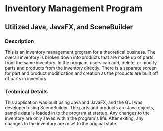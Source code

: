 # Inventory Management Program
## Utilized Java, JavaFX, and SceneBuilder

### Description
This is an inventory management program for a theoretical business.  The overall inventory is broken down into products that are made up of parts from the same inventory.  In the program, users can add, delete, or modify parts and products from the inventory directly.  There is a separate screen for part and product modification and creation as the products are built off of parts in inventory.

### Technical Details
This application was built using Java and JavaFX, and the GUI was developed using SceneBuilder.  The parts and products are Java objects, sample data is loaded in to the program at startup.  Any changes to the inventory are only saved within the program's life.  After exiting, any changes to the inventory are reset to the original state.
